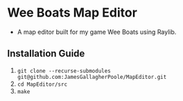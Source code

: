 # Wee Boats Map Editor

- A map editor built for my game Wee Boats using Raylib.

## Installation Guide

1. `git clone --recurse-submodules git@github.com:JamesGallagherPoole/MapEditor.git`
2. `cd MapEditor/src`
3. `make`
